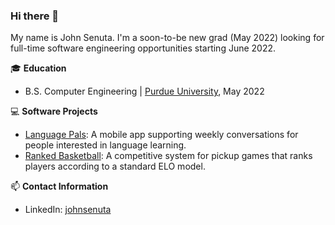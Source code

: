### Hi there 👋

My name is John Senuta. I'm a soon-to-be new grad (May 2022) looking for full-time software engineering opportunities starting June 2022.

🎓 **Education**
- B.S. Computer Engineering | <a href="https://www.purdue.edu/" target="_blank">Purdue University</a>, May 2022

💻 **Software Projects**
- <a href="https://github.com/jsenuta/languagepals" target="_blank">Language Pals</a>: A mobile app supporting weekly conversations for people interested in language learning.
- <a href="https://github.com/jsenuta/ranked-basketball" target="_blank">Ranked Basketball</a>: A competitive system for pickup games that ranks players according to a standard ELO model.

📫 **Contact Information**
- LinkedIn: <a href="https://www.linkedin.com/in/johnsenuta/" target="_blank">johnsenuta</a>

<!--
**jsenuta/jsenuta** is a ✨ _special_ ✨ repository because its `README.md` (this file) appears on your GitHub profile.

Here are some ideas to get you started:

- 🔭 I’m currently working on ...
- 🌱 I’m currently learning ...
- 👯 I’m looking to collaborate on ...
- 🤔 I’m looking for help with ...
- 💬 Ask me about ...
- 📫 How to reach me: ...
- 😄 Pronouns: ...
- ⚡ Fun fact: ...
-->
